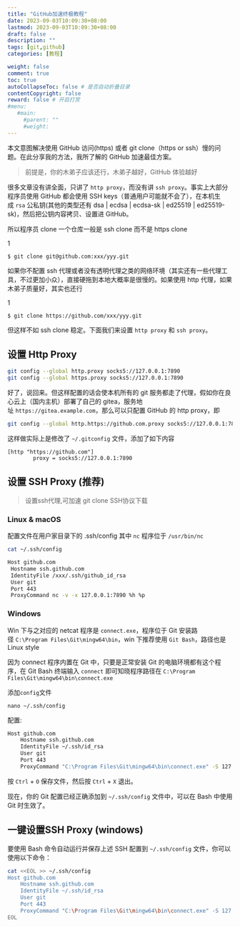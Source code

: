```yaml
---
title: "GitHub加速终极教程"
date: 2023-09-03T10:09:30+08:00
lastmod: 2023-09-03T10:09:30+08:00
draft: false
description: ""
tags: [git,github]
categories: [教程]

weight: false
comment: true
toc: true
autoCollapseToc: false # 是否自动折叠目录
contentCopyright: false
reward: false # 开启打赏
#menu:
   #main:
     #parent: ""
     #weight:
---
```


本文意图解决使用 GitHub 访问(https) 或者 git clone（https or ssh）慢的问题。在此分享我的方法，我所了解的 GitHub 加速最佳方案。

> 前提是，你的木弟子应该还行，木弟子越好，GitHub 体验越好

很多文章没有讲全面，只讲了 `http proxy`，而没有讲 `ssh proxy`。事实上大部分程序员使用 GitHub 都会使用 SSH keys（普通用户可能就不会了），在本机生成 `rsa` 公私钥(其他的类型还有 dsa | ecdsa | ecdsa-sk | ed25519 | ed25519-sk)，然后把公钥内容拷贝、设置进 GitHub。

所以程序员 clone 一个仓库一般是 ssh clone 而不是 https clone

1

`$ git clone git@github.com:xxx/yyy.git`

如果你不配置 ssh 代理或者没有透明代理之类的网络环境（其实还有一些代理工具，不过更加小众），直接硬拖到本地大概率是很慢的。如果使用 http 代理，如果木弟子质量好，其实也还行

1

`$ git clone https://github.com/xxx/yyy.git`

但这样不如 ssh clone 稳定。下面我们来设置 `http proxy` 和 `ssh proxy`。

## 设置 Http Proxy

```bash
git config --global http.proxy socks5://127.0.0.1:7890 
git config --global https.proxy socks5://127.0.0.1:7890
```


好了，说回来。但这样配置的话会使本机所有的 git 服务都走了代理，假如你在良心云上（国内主机）部署了自己的 gitea，服务地址 `https://gitea.example.com`，那么可以只配置 GitHub 的 http proxy，即

```bash
git config --global http.https://github.com.proxy socks5://127.0.0.1:7890
````

这样做实际上是修改了 `~/.gitconfig` 文件，添加了如下内容

```
[http "https://github.com"]
        proxy = socks5://127.0.0.1:7890
```

## 设置 SSH Proxy (推荐)

> 设置ssh代理,可加速 git clone SSH协议下载

### Linux & macOS

配置文件在用户家目录下的 .ssh/config 其中 `nc` 程序位于 `/usr/bin/nc`

```bash
cat ~/.ssh/config

Host github.com
 Hostname ssh.github.com
 IdentityFile /xxx/.ssh/github_id_rsa
 User git
 Port 443
 ProxyCommand nc -v -x 127.0.0.1:7890 %h %p
```

### Windows

Win 下与之对应的 netcat 程序是 `connect.exe`，程序位于 Git 安装路径 `C:\Program Files\Git\mingw64\bin`，win 下推荐使用 `Git Bash`，路径也是 Linux style

因为 connect 程序内置在 Git 中，只要是正常安装 Git 的电脑环境都有这个程序，在 Git Bash 终端输入 `connect` 即可知晓程序路径在 `C:\Program Files\Git\mingw64\bin\connect.exe`

添加`config`文件

```shell
nano ~/.ssh/config
```

配置:

```bash
Host github.com
    Hostname ssh.github.com
    IdentityFile ~/.ssh/id_rsa
    User git
    Port 443
    ProxyCommand "C:\Program Files\Git\mingw64\bin\connect.exe" -S 127.0.0.1:7890 %h %p
```

按 `Ctrl` + `O` 保存文件，然后按 `Ctrl` + `X` 退出。

现在，你的 Git 配置已经正确添加到 `~/.ssh/config` 文件中，可以在 Bash 中使用 Git 时生效了。

## 一键设置SSH Proxy  (windows)

要使用 Bash 命令自动运行并保存上述 SSH 配置到 `~/.ssh/config` 文件，你可以使用以下命令：

```bash
cat <<EOL >> ~/.ssh/config
Host github.com
    Hostname ssh.github.com
    IdentityFile ~/.ssh/id_rsa
    User git
    Port 443
    ProxyCommand "C:\Program Files\Git\mingw64\bin\connect.exe" -S 127.0.0.1:7890 %h %p
EOL

```